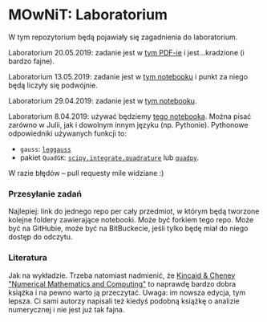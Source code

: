 # MOwNiT: Laboratorium

W tym repozytorium będą pojawiały się zagadnienia do laboratorium.

Laboratorium 20.05.2019: zadanie jest w [tym PDF-ie](https://github.com/piotrMocz/mownit2/blob/master/lab-svd.pdf) i jest...kradzione (i bardzo fajne).

Laboratorium 13.05.2019: zadanie jest w [tym notebooku](https://github.com/piotrMocz/mownit2/blob/master/Lab6.ipynb) i punkt za niego będą liczyły się podwójnie.

Laboratorium 29.04.2019: zadanie jest w [tym notebooku](https://github.com/piotrMocz/mownit2/blob/master/Lab5.ipynb).

Laboratorium 8.04.2019: używać będziemy [tego notebooka](https://github.com/kzajac/Mownit2018/blob/master/Mownit_lab9.ipynb). Można pisać zarówno w Julii, jak i dowolnym innym języku (np. Pythonie). Pythonowe odpowiedniki używanych funkcji to:
* `gauss`: [`leggauss`](https://docs.scipy.org/doc/numpy-1.14.2/reference/generated/numpy.polynomial.legendre.leggauss.html)
* pakiet `QuadGK`: [`scipy.integrate.quadrature`](https://docs.scipy.org/doc/scipy-0.14.0/reference/generated/scipy.integrate.quadrature.html) lub [`quadpy`](https://pypi.org/project/quadpy/).

W razie błędów – pull requesty mile widziane :)

### Przesyłanie zadań

Najlepiej: link do jednego repo per cały przedmiot, w którym będą tworzone kolejne foldery zawierające notebooki. Może być forkiem tego repo. Może być na GitHubie, może być na BitBuckecie, jeśli tylko będę miał do niego dostęp do odczytu.


### Literatura

Jak na wykładzie. Trzeba natomiast nadmienić, że [Kincaid & Cheney "Numerical Mathematics and Computing"](https://www.amazon.com/Numerical-Mathematics-Computing-Ward-Cheney/dp/1133103715) to naprawdę bardzo dobra książka i na pewno warto ją przeczytać. Uwaga: im nowsza edycja, tym lepsza. Ci sami autorzy napisali też kiedyś podobną książkę o analizie numerycznej i nie jest już tak fajna.
